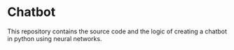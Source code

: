 # Chatbot
This repository contains the source code and the logic of creating a chatbot in python using neural networks.

